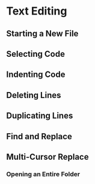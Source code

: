 # Text Editing

## Starting a New File


## Selecting Code



## Indenting Code



## Deleting Lines


## Duplicating Lines



## Find and Replace


## Multi-Cursor Replace



### Opening an Entire Folder
